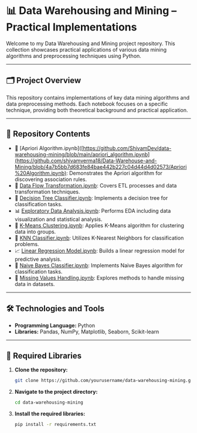 # 📊 Data Warehousing and Mining – Practical Implementations

Welcome to my Data Warehousing and Mining project repository. This collection showcases practical applications of various data mining algorithms and preprocessing techniques using Python.

---

## 🗂️ Project Overview

This repository contains implementations of key data mining algorithms and data preprocessing methods. Each notebook focuses on a specific technique, providing both theoretical background and practical application.

---

## 📁 Repository Contents

- 📌 [Apriori Algorithm.ipynb]([https://github.com/ShivamDev/data-warehousing-mining/blob/main/apriori_algorithm.ipynb](https://github.com/shivamverma18/Data-Warehouse-and-Mining/blob/4a7b5bb7d683fe84bae442b227c04d44d4d02573/Apriori%20Algorithm.ipynb): Demonstrates the Apriori algorithm for discovering association rules.
- 🔄 [Data Flow Transformation.ipynb](https://github.com/ShivamDev/data-warehousing-mining/blob/main/data_flow_transformation.ipynb): Covers ETL processes and data transformation techniques.
- 🌳 [Decision Tree Classifier.ipynb](https://github.com/ShivamDev/data-warehousing-mining/blob/main/decision_tree_classifier.ipynb): Implements a decision tree for classification tasks.
- 📊 [Exploratory Data Analysis.ipynb](https://github.com/ShivamDev/data-warehousing-mining/blob/main/exploratory_data_analysis.ipynb): Performs EDA including data visualization and statistical analysis.
- 🧠 [K-Means Clustering.ipynb](https://github.com/ShivamDev/data-warehousing-mining/blob/main/k_means_clustering.ipynb): Applies K-Means algorithm for clustering data into groups.
- 👥 [KNN Classifier.ipynb](https://github.com/ShivamDev/data-warehousing-mining/blob/main/knn_classifier.ipynb): Utilizes K-Nearest Neighbors for classification problems.
- 📈 [Linear Regression Model.ipynb](https://github.com/ShivamDev/data-warehousing-mining/blob/main/linear_regression_model.ipynb): Builds a linear regression model for predictive analysis.
- 📧 [Naive Bayes Classifier.ipynb](https://github.com/ShivamDev/data-warehousing-mining/blob/main/naive_bayes_classifier.ipynb): Implements Naive Bayes algorithm for classification tasks.
- 🧩 [Missing Values Handling.ipynb](https://github.com/ShivamDev/data-warehousing-mining/blob/main/missing_values_handling.ipynb): Explores methods to handle missing data in datasets.


---

## 🛠️ Technologies and Tools

- **Programming Language:** Python  
- **Libraries:** Pandas, NumPy, Matplotlib, Seaborn, Scikit-learn

---

## 🚀 Required Libraries

1. **Clone the repository:**
   ```bash
   git clone https://github.com/yourusername/data-warehousing-mining.git

2. **Navigate to the project directory:**
   ```bash
   cd data-warehousing-mining

3. **Install the required libraries:**
   ```bash
   pip install -r requirements.txt
